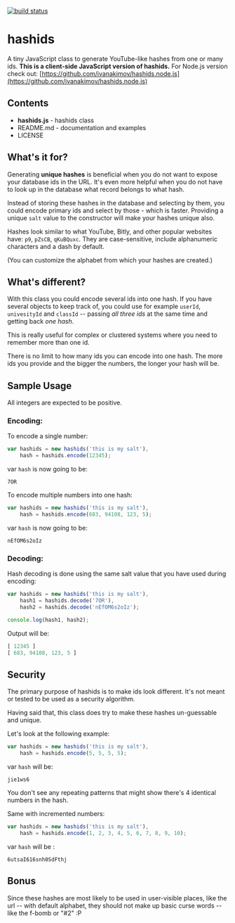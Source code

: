 [![build status](https://secure.travis-ci.org/ivanakimov/hashids.js.png)](http://travis-ci.org/ivanakimov/hashids.js)

# hashids

A tiny JavaScript class to generate YouTube-like hashes from one or many ids.
**This is a client-side JavaScript version of hashids.**
For Node.js version check out: [https://github.com/ivanakimov/hashids.node.js](https://github.com/ivanakimov/hashids.node.js)

## Contents

* **hashids.js** - hashids class
* README.md - documentation and examples
* LICENSE

## What's it for?

Generating **unique hashes** is beneficial when you do not want to expose your database ids in the URL. It's even more helpful when you do not have to look up in the database what record belongs to what hash.

Instead of storing these hashes in the database and selecting by them, you could encode primary ids and select by those - which is faster. Providing a unique `salt` value to the constructor will make your hashes unique also.

Hashes look similar to what YouTube, Bitly, and other popular websites have: `p9`, `pZsCB`, `qKuBQuxc`. They are case-sensitive, include alphanumeric characters and a dash by default.

(You can customize the alphabet from which your hashes are created.)

## What's different?

With this class you could encode several ids into one hash. If you have several objects to keep track of, you could use for example `userId`, `univesityId` and `classId` -- passing *all three ids* at the same time and getting back *one hash*.

This is really useful for complex or clustered systems where you need to remember more than one id.

There is no limit to how many ids you can encode into one hash. The more ids you provide and the bigger the numbers, the longer your hash will be.

## Sample Usage

All integers are expected to be positive.

### Encoding:

To encode a single number:
	
```javascript
var hashids = new hashids('this is my salt'),
	hash = hashids.encode(12345);
```

var `hash` is now going to be:

	7OR

To encode multiple numbers into one hash:
	
```javascript
var hashids = new hashids('this is my salt'),
	hash = hashids.encode(683, 94108, 123, 5);
```

var `hash` is now going to be:
	
	nEfOM6s2oIz
	
### Decoding:

Hash decoding is done using the same salt value that you have used during encoding:

```javascript
var hashids = new hashids('this is my salt'),
	hash1 = hashids.decode('7OR'),
	hash2 = hashids.decode('nEfOM6s2oIz');

console.log(hash1, hash2);
```

Output will be:

```javascript
[ 12345 ]
[ 683, 94108, 123, 5 ]
```

## Security

The primary purpose of hashids is to make ids look different. It's not meant or tested to be used as a security algorithm.

Having said that, this class does try to make these hashes un-guessable and unique.

Let's look at the following example:

```javascript
var hashids = new hashids('this is my salt'),
	hash = hashids.encode(5, 5, 5, 5);
```

var `hash` will be:
	
	jie1ws6
	
You don't see any repeating patterns that might show there's 4 identical numbers in the hash.

Same with incremented numbers:

```javascript
var hashids = new hashids('this is my salt'),
	hash = hashids.encode(1, 2, 3, 4, 5, 6, 7, 8, 9, 10);
```

var `hash` will be :
	
	6utsaI616snh0SdFthj
	
## Bonus

Since these hashes are most likely to be used in user-visible places, like the url -- with default alphabet, they should not make up basic curse words -- like the f-bomb or "#2" :P